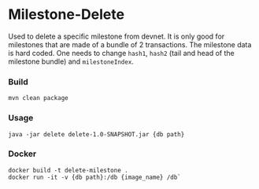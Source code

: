# Milestone-Delete
Used to delete a specific milestone from devnet. It is only good for milestones that are made of a bundle of 2 transactions.
The milestone data is hard coded. One needs to change `hash1`, `hash2` (tail and head of the milestone bundle) and `milestoneIndex`.

### Build
`mvn clean package`

### Usage
`java -jar delete delete-1.0-SNAPSHOT.jar {db path}`


### Docker
```
docker build -t delete-milestone .
docker run -it -v {db path}:/db {image_name} /db`
```
